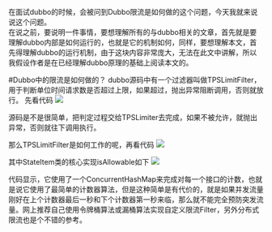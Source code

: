 在面试dubbo的时候，会被问到Dubbo限流是如何做的这个问题，今天我就来说说这个问题。  
在说之前，要说明一件事情，要想理解所有的与dubbo相关的文章，首先就是要理解dubbo内部是如何运行的，也就是它的机制如何，同样，要想理解本文，首先得理解dubbo的运行机制，由于这块内容非常庞大，无法在此文中讲解，所以我假设作者是在已经理解dubbo原理的基础上阅读本文的。

#Dubbo中的限流是如何做的？
dubbo源码中有一个过滤器叫做TPSLimitFilter，用于判断单位时间请求数是否超过上限，如果超过，抛出异常阻断调用，否则就放行。
先看代码
![](https://swapp-images.oss-cn-hangzhou.aliyuncs.com/user-head-img/20170930/11320ec17521002c23a605e648147fa4.png)

源码是不是很简单，把判定过程交给TPSLimiter去完成，如果不被允许，就抛出异常，否则就往下调用执行。  


那么TPSLimitFilter是如何工作的呢，再看代码
![](https://swapp-images.oss-cn-hangzhou.aliyuncs.com/user-head-img/20170930/11320ec17521002c23a605e648147fa5.png)

其中StateItem类的核心实现isAllowable如下
![](https://swapp-images.oss-cn-hangzhou.aliyuncs.com/user-head-img/20170930/11320ec17521002c23a605e648147fa6.png)

代码显示，它使用了一个ConcurrentHashMap来完成对每一个接口的计数，也就是说它使用了最简单的计数器算法，但是这种简单是有代价的，就是如果并发流量刚好在上个计数器最后一秒和下个计数器第一秒来临，那么就不能完全预防突发流量。网上推荐自己使用令牌桶算法或漏桶算法实现自定义限流Filter，另外分布式限流也是个不错的参考。
